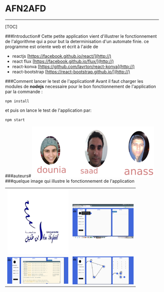 

# AFN2AFD
-	-	-
[TOC]

###Introduction#
 Cette petite application  vient d'illustrer le fonctionnement de l'algorithme qui a pour but la determinisation d'un automate finie. ce programme est oriente web et écrit à l'aide de
* reactjs [https://facebook.github.io/react/](http://)
* react flux [https://facebook.github.io/flux/](http://)
* react-konva [https://github.com/lavrton/react-konva](http://)
* react-bootstrap [https://react-bootstrap.github.io/](http://)

###Comment lancer le test de l'application#
Avant il faut charger les modules de **nodejs** necessaire pour le bon fonctionnement de l'application par la commande :
```
npm install

```
et puis on lance le test de l'application par:
```
npm start

```
###auteurs#
<img src="members.png" alt="Drawing" style="width: 400px;"/>
###quelque image qui illustre le fonctionnement de l'application
<table>
<tr>
<td><img src="ensaimage.png" alt="Drawing" style="width:200px; "/></td>
<td><img src="im1.png" alt="Drawing" style="width: 200px;"/></td>

</tr>
<tr>
<td><img src="im2.png" alt="Drawing" style="width: 200px; "/></td>
<td><img src="im3.png" alt="Drawing" style="width: 200px; "/></td>
</tr>


</table>
